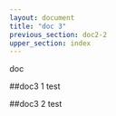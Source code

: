 ```yaml
---
layout: document
title: "doc 3"
previous_section: doc2-2
upper_section: index
---
```

doc

##doc3 1
test

##doc3 2
test
